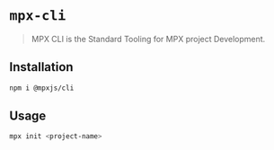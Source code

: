 # `mpx-cli`

> MPX CLI is the Standard Tooling for MPX project Development.

## Installation

```bash
npm i @mpxjs/cli
```

## Usage

```bash
mpx init <project-name>
```
